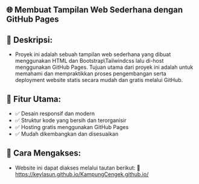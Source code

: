 ## 🌐 Membuat Tampilan Web Sederhana dengan GitHub Pages


## 🚀 Deskripsi:
- Proyek ini adalah sebuah tampilan web sederhana yang dibuat menggunakan HTML dan Bootstrap\Tailwindcss lalu di-host menggunakan GitHub Pages. Tujuan utama dari proyek ini adalah untuk memahami dan mempraktikkan proses pengembangan serta deployment website statis secara mudah dan gratis melalui GitHub.

## 🔹 Fitur Utama:
- ✅ Desain responsif dan modern
- ✅ Struktur kode yang bersih dan terorganisir
- ✅ Hosting gratis menggunakan GitHub Pages
- ✅ Mudah dikembangkan dan disesuaikan


## 📌 Cara Mengakses:
- Website ini dapat diakses melalui tautan berikut: 🔗 https://keylasun.github.io/KampungCengek.github.io/ 
